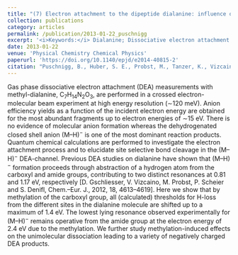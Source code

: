 ```yaml
---
title: "(7) Electron attachment to the dipeptide dialanine: influence of methylation on site selective dissociation reactions"
collection: publications
category: articles
permalink: /publication/2013-01-22_puschnigg
excerpt: '<i>Keywords:</i> Dialanine; Dissociative electron attachment'
date: 2013-01-22
venue: 'Physical Chemistry Chemical Physics'
paperurl: 'https://doi.org/10.1140/epjd/e2014-40815-2'
citation: "Puschnigg, B., Huber, S. E., Probst, M., Tanzer, K., Vizcaino, V., da Silva, F. F., Scheier, P., Limao-Vieira, P., & Denifl, S. (2013). Electron attachment to the dipeptide dialanine: influence of methylation on site selective dissociation reactions. <i>Physical Chemistry Chemical Physics, 15</i>, 3834-3840."
---
```


Gas phase dissociative electron attachment (DEA) measurements with methyl-dialanine, C<sub>7</sub>H<sub>14</sub>N<sub>2</sub>O<sub>3</sub>, are performed in a crossed electron-molecular beam experiment at high energy resolution (∼120 meV). Anion efficiency yields as a function of the incident electron energy are obtained for the most abundant fragments up to electron energies of ∼15 eV. There is no evidence of molecular anion formation whereas the dehydrogenated closed shell anion (M–H)<sup>−</sup> is one of the most dominant reaction products. Quantum chemical calculations are performed to investigate the electron attachment process and to elucidate site selective bond cleavage in the (M–H)<sup>−</sup> DEA-channel. Previous DEA studies on dialanine have shown that (M–H)<sup>−</sup> formation proceeds through abstraction of a hydrogen atom from the carboxyl and amide groups, contributing to two distinct resonances at 0.81 and 1.17 eV, respectively [D. Gschliesser, V. Vizcaino, M. Probst, P. Scheier and S. Denifl, Chem.–Eur. J., 2012, 18, 4613–4619]. Here we show that by methylation of the carboxyl group, all (calculated) thresholds for H-loss from the different sites in the dialanine molecule are shifted up to a maximum of 1.4 eV. The lowest lying resonance observed experimentally for (M–H)<sup>−</sup> remains operative from the amide group at the electron energy of 2.4 eV due to the methylation. We further study methylation-induced effects on the unimolecular dissociation leading to a variety of negatively charged DEA products.